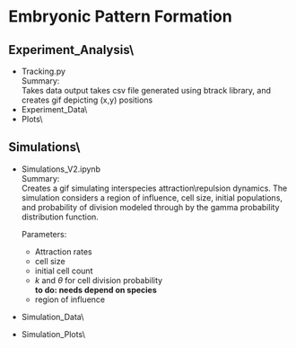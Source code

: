 # Embryonic Pattern Formation

## Experiment_Analysis\

- Tracking.py\
  Summary: \
  Takes data output
  takes csv file generated using btrack library, and creates gif depicting (x,y) positions
- Experiment_Data\
- Plots\

## Simulations\

- Simulations_V2.ipynb\
  Summary:  
  Creates a gif simulating interspecies attraction\repulsion dynamics. The simulation considers a region of influence, cell size, initial populations, and probability of division modeled through by the gamma probability distribution function.

  Parameters:

  - Attraction rates
  - cell size
  - initial cell count
  - $k$ and $\theta$ for cell division probability \
    **to do: needs depend on species**
  - region of influence

- Simulation_Data\
- Simulation_Plots\
